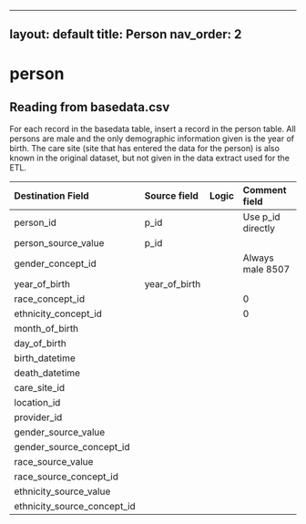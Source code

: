 ---
layout: default
title: Person
nav_order: 2
------------

# person

## Reading from basedata.csv
For each record in the basedata table, insert a record in the person table. 
All persons are male and the only demographic information given is the year of birth. 
The care site (site that has entered the data for the person) is also known in the original dataset, but not given in the data extract used for the ETL.

| Destination Field           | Source field  | Logic | Comment field     |
|:----------------------------|:--------------|:------|:------------------|
| person_id                   | p_id          |       | Use p_id directly |
| person_source_value         | p_id          |       |                   |
| gender_concept_id           |               |       | Always male 8507  |
| year_of_birth               | year_of_birth |       |                   |
| race_concept_id             |               |       | 0                 |
| ethnicity_concept_id        |               |       | 0                 |
| month_of_birth              |               |       |                   |
| day_of_birth                |               |       |                   |
| birth_datetime              |               |       |                   |
| death_datetime              |               |       |                   |
| care_site_id                |               |       |                   |
| location_id                 |               |       |                   |
| provider_id                 |               |       |                   |
| gender_source_value         |               |       |                   |
| gender_source_concept_id    |               |       |                   |
| race_source_value           |               |       |                   |
| race_source_concept_id      |               |       |                   |
| ethnicity_source_value      |               |       |                   |
| ethnicity_source_concept_id |               |       |                   |
